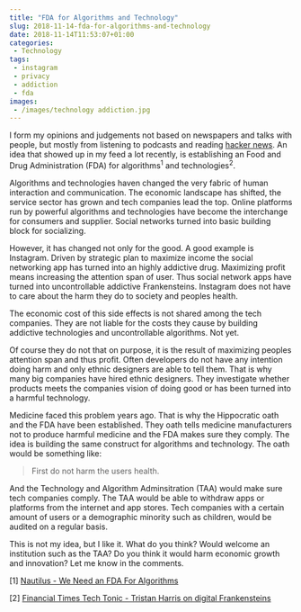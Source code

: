 ```yaml
---
title: "FDA for Algorithms and Technology"
slug: 2018-11-14-fda-for-algorithms-and-technology
date: 2018-11-14T11:53:07+01:00
categories:
 - Technology
tags:
 - instagram
 - privacy
 - addiction
 - fda
images:
 - /images/technology addiction.jpg
---
```


I form my opinions and judgements not based on newspapers and talks with people, but mostly from listening to podcasts and reading [hacker news](https://news.ycombinator.com/news). An idea that showed up in my feed a lot recently, is establishing an Food and Drug Administration (FDA) for algorithms<sup>1</sup> and technologies<sup>2</sup>.

Algorithms and technologies haven changed the very fabric of human interaction and communication. The economic landscape has shifted, the service sector has grown and tech companies lead the top. Online platforms run by powerful algorithms and technologies have become the interchange for consumers and supplier. Social networks turned into basic building block for socializing.

However, it has changed not only for the good. A good example is Instagram. Driven by strategic plan to maximize income the social networking app has turned into an highly addictive drug. Maximizing profit means increasing the attention span of user. Thus social network apps have turned into uncontrollable addictive Frankensteins. Instagram does not have to care about the harm they do to society and peoples health.

The economic cost of this side effects is not shared among the tech companies. They are not liable for the costs they cause by building addictive technologies and uncontrollable algorithms. Not yet.

Of course they do not that on purpose, it is the result of maximizing peoples attention span and thus profit. Often developers do not have any intention doing harm and only ethnic designers are able to tell them. That is why many big companies have hired ethnic designers. They investigate whether products meets the companies vision of doing good or has been turned into a harmful technology.

Medicine faced this problem years ago. That is why the Hippocratic oath and the FDA have been established. They oath tells medicine manufacturers not to produce harmful medicine and the FDA makes sure they comply.
The idea is building the same construct for algorithms and technology. The oath would be something like:

> First do not harm the users health.

And the Technology and Algorithm Adminsitration (TAA) would make sure tech companies comply. The TAA would be able to withdraw apps or platforms from the internet and app stores. Tech companies with a certain amount of users or a demographic minority such as children, would be audited on a regular basis.

This is not my idea, but I like it. What do you think? Would welcome an institution such as the TAA? Do you think it would harm economic growth and innovation? Let me know in the comments.

[1] [Nautilus - We Need an FDA For Algorithms](http://nautil.us/issue/66/clockwork/we-need-an-fda-for-algorithms)

[2] [Financial Times Tech Tonic - Tristan Harris on digital Frankensteins](https://www.ft.com/content/49546f73-52c3-4f44-ad8f-e04eb5c872ca)
